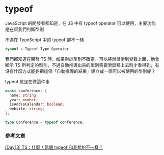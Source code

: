 # typeof

JavaScript 的開發者都知道，在 JS 中有 typeof operator 可以使用，主要功能是在幫我們判斷型別

不過在 TypeScript 中的 typeof 卻不一樣

```js
typeof = Typeof Type Operator
```

我們都知道在開發 TS 時，如果對於型別不確定，可以將滑鼠滑到變數上面，他會顯示 TS 所判定的型別，不過自動推導出來的型別需要滑鼠移上去時才看得到，有沒有什麼方式能夠把這個「自動推導的結果」建立成一個可以被使用的型別呢？

typeof 就是在做這件事

```ts
const conference: {
  name: string;
  year: number;
  isAddToCalendar: boolean;
  website: string;
};

type Conference = typeof conference;
```

### 參考文章

[[Day13] TS：什麼！這個 typeof 和我想的不一樣？](https://pjchender.dev/ironman-2021/ironman-2021-day13/)